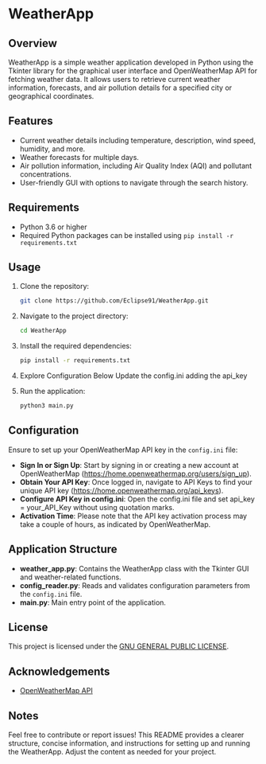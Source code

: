 # WeatherApp

## Overview

WeatherApp is a simple weather application developed in Python using the Tkinter library for the graphical user interface and OpenWeatherMap API for fetching weather data. It allows users to retrieve current weather information, forecasts, and air pollution details for a specified city or geographical coordinates.

## Features

- Current weather details including temperature, description, wind speed, humidity, and more.
- Weather forecasts for multiple days.
- Air pollution information, including Air Quality Index (AQI) and pollutant concentrations.
- User-friendly GUI with options to navigate through the search history.

## Requirements

- Python 3.6 or higher
- Required Python packages can be installed using `pip install -r requirements.txt`

## Usage

1. Clone the repository:

   ```bash
   git clone https://github.com/Eclipse91/WeatherApp.git
   ```

2. Navigate to the project directory:

   ```bash
   cd WeatherApp
   ```

3. Install the required dependencies:

   ```bash
   pip install -r requirements.txt
   ```

4. Explore Configuration Below Update the config.ini adding the api_key
   


5. Run the application:

   ```bash
   python3 main.py
   ```

## Configuration

Ensure to set up your OpenWeatherMap API key in the `config.ini` file:
- **Sign In or Sign Up**: Start by signing in or creating a new account at OpenWeatherMap (https://home.openweathermap.org/users/sign_up).
- **Obtain Your API Key**: Once logged in, navigate to API Keys to find your unique API key (https://home.openweathermap.org/api_keys).
- **Configure API Key in config.ini**: Open the config.ini file and set api_key = your_API_Key without using quotation marks.
- **Activation Time**: Please note that the API key activation process may take a couple of hours, as indicated by OpenWeatherMap.

## Application Structure

- **weather_app.py**: Contains the WeatherApp class with the Tkinter GUI and weather-related functions.
- **config_reader.py**: Reads and validates configuration parameters from the `config.ini` file.
- **main.py**: Main entry point of the application.

## License

This project is licensed under the [GNU GENERAL PUBLIC LICENSE](LICENSE).

## Acknowledgements

- [OpenWeatherMap API](https://openweathermap.org/api)

## Notes

Feel free to contribute or report issues!
This README provides a clearer structure, concise information, and instructions for setting up and running the WeatherApp. Adjust the content as needed for your project.
